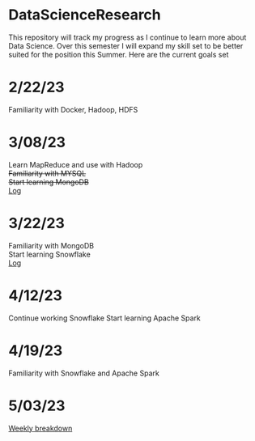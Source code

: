 # DataScienceResearch
This repository will track my progress as I continue to learn more about Data Science.
Over this semester I will expand my skill set to be better suited for the position this Summer.
Here are the current goals set
# 2/22/23
Familiarity with Docker, Hadoop, HDFS
# 3/08/23   
Learn MapReduce and use with Hadoop  
~~Familiarity with MYSQL~~  
~~Start learning MongoDB~~  
[Log](https://fastasjamesschool.github.io/DataScienceResearch/WeeklyUpdates/2-22to3-8/)
# 3/22/23
Familiarity with MongoDB  
Start learning Snowflake  
[Log](https://fastasjamesschool.github.io/DataScienceResearch/WeeklyUpdates/3-8to3-22/)
# 4/12/23
Continue working Snowflake
Start learning Apache Spark
# 4/19/23
Familiarity with Snowflake and Apache Spark
# 5/03/23  
[Weekly breakdown](https://fastasjamesschool.github.io/DataScienceResearch/WeeklyUpdates/)
